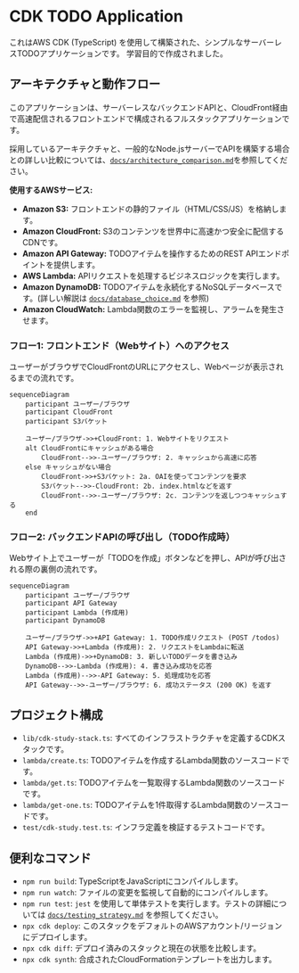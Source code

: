 # CDK TODO Application

これはAWS CDK (TypeScript) を使用して構築された、シンプルなサーバーレスTODOアプリケーションです。
学習目的で作成されました。

## アーキテクチャと動作フロー

このアプリケーションは、サーバーレスなバックエンドAPIと、CloudFront経由で高速配信されるフロントエンドで構成されるフルスタックアプリケーションです。

採用しているアーキテクチャと、一般的なNode.jsサーバーでAPIを構築する場合との詳しい比較については、[`docs/architecture_comparison.md`](docs/architecture_comparison.md)を参照してください。

**使用するAWSサービス:**

- **Amazon S3:** フロントエンドの静的ファイル（HTML/CSS/JS）を格納します。
- **Amazon CloudFront:** S3のコンテンツを世界中に高速かつ安全に配信するCDNです。
- **Amazon API Gateway:** TODOアイテムを操作するためのREST APIエンドポイントを提供します。
- **AWS Lambda:** APIリクエストを処理するビジネスロジックを実行します。
- **Amazon DynamoDB:** TODOアイテムを永続化するNoSQLデータベースです。(詳しい解説は [`docs/database_choice.md`](docs/database_choice.md) を参照)
- **Amazon CloudWatch:** Lambda関数のエラーを監視し、アラームを発生させます。

### フロー1: フロントエンド（Webサイト）へのアクセス

ユーザーがブラウザでCloudFrontのURLにアクセスし、Webページが表示されるまでの流れです。

```mermaid
sequenceDiagram
    participant ユーザー/ブラウザ
    participant CloudFront
    participant S3バケット

    ユーザー/ブラウザ->>+CloudFront: 1. Webサイトをリクエスト
    alt CloudFrontにキャッシュがある場合
        CloudFront-->>-ユーザー/ブラウザ: 2. キャッシュから高速に応答
    else キャッシュがない場合
        CloudFront->>+S3バケット: 2a. OAIを使ってコンテンツを要求
        S3バケット-->>-CloudFront: 2b. index.htmlなどを返す
        CloudFront-->>-ユーザー/ブラウザ: 2c. コンテンツを返しつつキャッシュする
    end
```

### フロー2: バックエンドAPIの呼び出し（TODO作成時）

Webサイト上でユーザーが「TODOを作成」ボタンなどを押し、APIが呼び出される際の裏側の流れです。

```mermaid
sequenceDiagram
    participant ユーザー/ブラウザ
    participant API Gateway
    participant Lambda (作成用)
    participant DynamoDB

    ユーザー/ブラウザ->>+API Gateway: 1. TODO作成リクエスト (POST /todos)
    API Gateway->>+Lambda (作成用): 2. リクエストをLambdaに転送
    Lambda (作成用)->>+DynamoDB: 3. 新しいTODOデータを書き込み
    DynamoDB-->>-Lambda (作成用): 4. 書き込み成功を応答
    Lambda (作成用)-->>-API Gateway: 5. 処理成功を応答
    API Gateway-->>-ユーザー/ブラウザ: 6. 成功ステータス (200 OK) を返す
```

## プロジェクト構成

- `lib/cdk-study-stack.ts`: すべてのインフラストラクチャを定義するCDKスタックです。
- `lambda/create.ts`: TODOアイテムを作成するLambda関数のソースコードです。
- `lambda/get.ts`: TODOアイテムを一覧取得するLambda関数のソースコードです。
- `lambda/get-one.ts`: TODOアイテムを1件取得するLambda関数のソースコードです。
- `test/cdk-study.test.ts`: インフラ定義を検証するテストコードです。

## 便利なコマンド

* `npm run build`: TypeScriptをJavaScriptにコンパイルします。
* `npm run watch`: ファイルの変更を監視して自動的にコンパイルします。
* `npm run test`: `jest` を使用して単体テストを実行します。テストの詳細については [`docs/testing_strategy.md`](docs/testing_strategy.md) を参照してください。
* `npx cdk deploy`: このスタックをデフォルトのAWSアカウント/リージョンにデプロイします。
* `npx cdk diff`: デプロイ済みのスタックと現在の状態を比較します。
* `npx cdk synth`: 合成されたCloudFormationテンプレートを出力します。